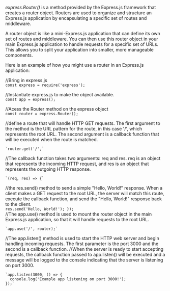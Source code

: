 _express.Router()_ is a method provided by the Express.js framework that creates a router object. Routers are used to organize and structure an Express.js application by encapsulating a specific set of routes and middleware.

A router object is like a mini-Express.js application that can define its own set of routes and middleware. You can then use this router object in your main Express.js application to handle requests for a specific set of URLs. This allows you to split your application into smaller, more manageable components.

Here is an example of how you might use a router in an Express.js application:  

//Bring in express.js  
    `const express = require('express');` 

//Instantiate express.js to make the object available.  
    `const app = express();`
  

//Acess the Router method on the express object  
    `const router = express.Router();`  
  

//define a route that will handle HTTP GET requests. The first argument to the method is the URL pattern for the route, in this case '/', which represents the root URL. The second argument is a callback function that will be executed when the route is matched.  

    `router.get('/',`  

//The callback function takes two arguments: req and res. req is an object that represents the incoming HTTP request, and res is an object that represents the outgoing HTTP response.  

    `(req, res) => {`  
//the res.send() method to send a simple "Hello, World!" response. When a client makes a GET request to the root URL, the server will match this route, execute the callback function, and send the "Hello, World!" response back to the client.  
      `res.send('Hello, World!');
    });`  
//The app.use() method is used to mount the router object in the main Express.js application, so that it will handle requests to the root URL.  

    `app.use('/', router);`  

//The app.listen() method is used to start the HTTP web server and begin handling incoming requests. The first parameter is the port 3000 and the second is a callback function. 
//When the server is ready to start accepting requests, the callback function passed to app.listen() will be executed and a message will be logged to the console indicating that the server is listening on port 3000.
  
    `app.listen(3000, () => {
      console.log('Example app listening on port 3000!');
    });`